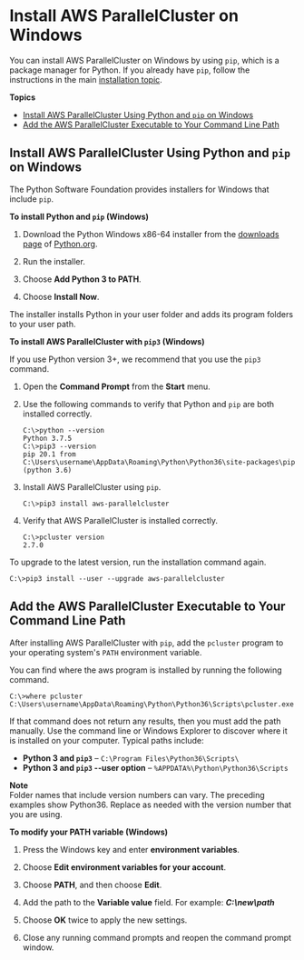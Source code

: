 # Install AWS ParallelCluster on Windows<a name="install-windows"></a>

You can install AWS ParallelCluster on Windows by using `pip`, which is a package manager for Python\. If you already have `pip`, follow the instructions in the main [installation topic](install.md)\.

**Topics**
+ [Install AWS ParallelCluster Using Python and `pip` on Windows](#install-windows-pip)
+ [Add the AWS ParallelCluster Executable to Your Command Line Path](#install-windows-path)

## Install AWS ParallelCluster Using Python and `pip` on Windows<a name="install-windows-pip"></a>

The Python Software Foundation provides installers for Windows that include `pip`\.

**To install Python and `pip` \(Windows\)**

1. Download the Python Windows x86\-64 installer from the [downloads page](https://www.python.org/downloads/windows/) of [Python\.org](https://www.python.org)\.

1. Run the installer\.

1. Choose **Add Python 3 to PATH**\.

1. Choose **Install Now**\.

The installer installs Python in your user folder and adds its program folders to your user path\.

**To install AWS ParallelCluster with `pip3` \(Windows\)**

If you use Python version 3\+, we recommend that you use the `pip3` command\.

1. Open the **Command Prompt** from the **Start** menu\.

1. Use the following commands to verify that Python and `pip` are both installed correctly\.

   ```
   C:\>python --version
   Python 3.7.5
   C:\>pip3 --version
   pip 20.1 from C:\Users\username\AppData\Roaming\Python\Python36\site-packages\pip (python 3.6)
   ```

1. Install AWS ParallelCluster using `pip`\.

   ```
   C:\>pip3 install aws-parallelcluster
   ```

1. Verify that AWS ParallelCluster is installed correctly\.

   ```
   C:\>pcluster version
   2.7.0
   ```

To upgrade to the latest version, run the installation command again\.

```
C:\>pip3 install --user --upgrade aws-parallelcluster
```

## Add the AWS ParallelCluster Executable to Your Command Line Path<a name="install-windows-path"></a>

After installing AWS ParallelCluster with `pip`, add the `pcluster` program to your operating system's `PATH` environment variable\.

You can find where the aws program is installed by running the following command\.

```
C:\>where pcluster
C:\Users\username\AppData\Roaming\Python\Python36\Scripts\pcluster.exe
```

If that command does not return any results, then you must add the path manually\. Use the command line or Windows Explorer to discover where it is installed on your computer\. Typical paths include:
+ **Python 3 and `pip3`** – `C:\Program Files\Python36\Scripts\`
+ **Python 3 and `pip3` \-\-user option** – `%APPDATA%\Python\Python36\Scripts`

**Note**  
Folder names that include version numbers can vary\. The preceding examples show Python36\. Replace as needed with the version number that you are using\.

**To modify your PATH variable \(Windows\)**

1. Press the Windows key and enter **environment variables**\.

1. Choose **Edit environment variables for your account**\.

1. Choose **PATH**, and then choose **Edit**\.

1. Add the path to the **Variable value** field\. For example: ***C:\\new\\path***

1. Choose **OK** twice to apply the new settings\.

1. Close any running command prompts and reopen the command prompt window\.